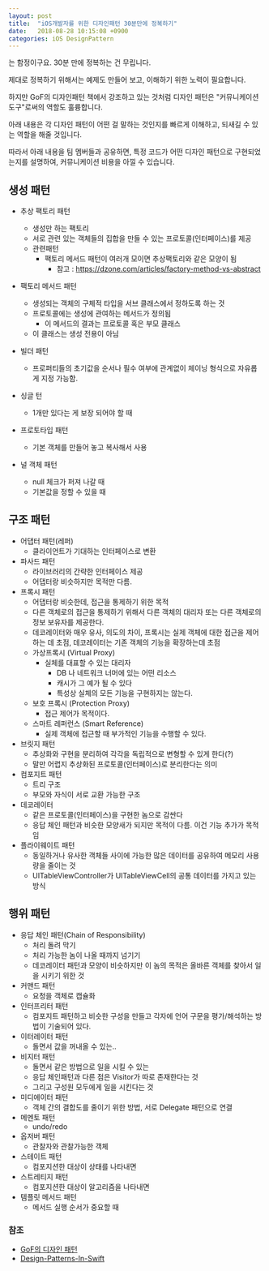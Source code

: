 ```yaml
---
layout: post
title:  "iOS개발자를 위한 디자인패턴 30분만에 정복하기"
date:   2018-08-28 10:15:08 +0900
categories: iOS DesignPattern
---
```


는 함정이구요. 30분 만에 정복하는 건 무립니다.

제대로 정복하기 위해서는 예제도 만들어 보고, 이해하기 위한 노력이 필요합니다.

하지만 GoF의 디자인패턴 책에서 강조하고 있는 것처럼 디자인 패턴은 "커뮤니케이션 도구"로써의 역할도 훌륭합니다.

아래 내용은 각 디자인 패턴이 어떤 걸 말하는 것인지를 빠르게 이해하고, 되새길 수 있는 역할을 해줄 것입니다.

따라서 아래 내용을 팀 멤버들과 공유하면, 특정 코드가 어떤 디자인 패턴으로 구현되었는지를 설명하여, 커뮤니케이션 비용을 아낄 수 있습니다.

## 생성 패턴

* 추상 팩토리 패턴
    * 생성만 하는 팩토리
    * 서로 관련 있는 객체들의 집합을 만들 수 있는 프로토콜(인터페이스)를 제공
    * 관련패턴
        * 팩토리 메서드 패턴이 여러개 모이면 추상팩토리와 같은 모양이 됨
			* 참고 : https://dzone.com/articles/factory-method-vs-abstract
        		
* 팩토리 메서드 패턴
	* 생성되는 객체의 구체적 타입을 서브 클래스에서 정하도록 하는 것
	* 프로토콜에는 생성에 관여하는 메서드가 정의됨
		* 이 메서드의 결과는 프로토콜 혹은 부모 클래스
    * 이 클래스는 생성 전용이 아님    		
* 빌더 패턴
    * 프로퍼티들의 초기값을 순서나 필수 여부에 관계없이 체이닝 형식으로 자유롭게 지정 가능함.
* 싱글 턴
    * 1개만 있다는 게 보장 되어야 할 때
* 프로토타입 패턴
    * 기본 객체를 만들어 놓고 복사해서 사용
* 널 객체 패턴
    * null 체크가 퍼져 나갈 때
    * 기본값을 정할 수 있을 때

## 구조 패턴

* 어댑터 패턴(레퍼)
    * 클라이언트가 기대하는 인터페이스로 변환
* 파사드 패턴
    * 라이브러리의 간략한 인터페이스 제공
    * 어댑터랑 비슷하지만 목적만 다름.
* 프록시 패턴
    * 어댑터랑 비슷한데, 접근을 통제하기 위한 목적
    * 다른 객체로의 접근을 통제하기 위해서 다른 객체의 대리자 또는 다른 객체로의 정보 보유자를 제공한다.
    * 데코레이터와 매우 유사, 의도의 차이, 프록시는 실제 객체에 대한 접근을 제어하는 데 초점, 데코레이터는 기존 객체의 기능을 확장하는데 초점
    * 가상프록시 (Virtual Proxy)
        * 실체를 대표할 수 있는 대리자
            * DB 나 네트워크 너머에 있는 어떤 리소스
            * 캐시가 그 예가 될 수 있다
            * 특성상 실체의 모든 기능을 구현하지는 않는다.
    * 보호 프록시 (Protection Proxy)
        * 접근 제어가 목적이다.
    * 스마트 레퍼런스 (Smart Reference)
        * 실제 객체에 접근할 때 부가적인 기능을 수행할 수 있다.
* 브릿지 패턴
    * 추상화와 구현을 분리하여 각각을 독립적으로 변형할 수 있게 한다(?)
    * 말만 어렵지 추상화된 프로토콜(인터페이스)로 분리한다는 의미
* 컴포지트 패턴
    * 트리 구조
    * 부모와 자식이 서로 교환 가능한 구조
* 데코레이터
	* 같은 프로토콜(인터페이스)을 구현한 놈으로 감싼다
	*  응답 체인 패턴과 비슷한 모양새가 되지만 목적이 다름. 이건 기능 추가가 목적임
* 플라이웨이트 패턴
    * 동일하거나 유사한 객체들 사이에 가능한 많은 데이터를 공유하여 메모리 사용량을 줄이는 것
    * UITableViewController가 UITableViewCell의 공통 데이터를 가지고 있는 방식

## 행위 패턴
* 응답 체인 패턴(Chain of Responsibility)
    * 처리 돌려 막기
    * 처리 가능한 놈이 나올 때까지 넘기기
	* 데코레이터 패턴과 모양이 비슷하지만 이 놈의 목적은 올바른 객체를 찾아서 일을 시키기 위한 것
* 커맨드 패턴
    * 요청을 객체로 캡슐화
* 인터프리터 패턴
    * 컴포지트 패턴하고 비슷한 구성을 만들고 각자에 언어 구문을 평가/해석하는 방법이 기술되어 있다.
* 이터레이터 패턴
    * 돌면서 값을 꺼내올 수 있는..
* 비지터 패턴
    * 돌면서 같은 방법으로 일을 시킬 수 있는
	* 응답 체인패턴과 다른 점은 Visitor가 따로 존재한다는 것
	* 그리고 구성원 모두에게 일을 시킨다는 것
* 미디에이터 패턴
    * 객체 간의 결합도를 줄이기 위한 방법, 서로 Delegate 패턴으로 연결
* 메멘토 패턴
    * undo/redo
* 옵저버 패턴
    * 관찰자와 관찰가능한 객체
* 스테이트 패턴
    * 컴포지션한 대상이 상태를 나타내면
* 스트레티지 패턴
    * 컴포지션한 대상이 알고리즘을 나타내면
* 템플릿 메서드 패턴
    * 메서드 실행 순서가 중요할 때





### 참조
* [GoF의 디자인 패턴](https://g.co/kgs/65woDF)
* [Design-Patterns-In-Swift](https://github.com/ochococo/Design-Patterns-In-Swift)
